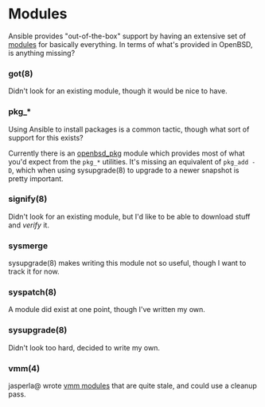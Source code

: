 Modules
=======
Ansible provides "out-of-the-box" support by having an extensive set of
[modules](https://docs.ansible.com/ansible/latest/modules/list_of_all_modules.html)
for basically everything.  In terms of what's provided in OpenBSD, is
anything missing?

### got(8)
Didn't look for an existing module, though it would be nice to have.

### pkg_*
Using Ansible to install packages is a common tactic, though what sort
of support for this exists?

Currently there is an
[openbsd_pkg](https://docs.ansible.com/ansible/latest/modules/openbsd_pkg_module.html)
module which provides most of what you'd expect from the `pkg_*`
utilities.  It's missing an equivalent of `pkg_add -D`, which when
using sysupgrade(8) to upgrade to a newer snapshot is pretty important.

### signify(8)
Didn't look for an existing module, but I'd like to be able to download
stuff and _verify_ it.

### sysmerge
sysupgrade(8) makes writing this module not so useful, though I want to
track it for now.

### syspatch(8)
A module did exist at one point, though I've written my own.

### sysupgrade(8)
Didn't look too hard, decided to write my own.

### vmm(4)
jasperla@ wrote
[vmm modules](https://github.com/jasperla/ansible-vmm/tree/master/library)
that are quite stale, and could use a cleanup pass.
